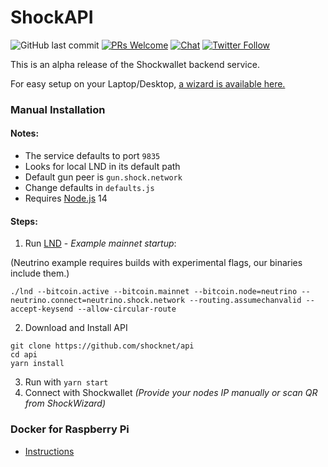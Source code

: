 <h1>ShockAPI</h1>

![GitHub last commit](https://img.shields.io/github/last-commit/shocknet/api?style=flat-square)
[![PRs Welcome](https://img.shields.io/badge/PRs-welcome-brightgreen.svg?style=flat-square)](http://makeapullrequest.com) 
[![Chat](https://img.shields.io/badge/chat-on%20Telegram-blue?style=flat-square)](https://t.me/Shockwallet)
[![Twitter Follow](https://img.shields.io/twitter/follow/ShockBTC?style=flat-square)](https://twitter.com/shockbtc)

<p></p>

This is an alpha release of the Shockwallet backend service.<br>

For easy setup on your Laptop/Desktop, [a wizard is available here.](https://github.com/shocknet/wizard)


### Manual Installation
#### Notes:
* The service defaults to port `9835` 
* Looks for local LND in its default path 
* Default gun peer is `gun.shock.network`
* Change defaults in `defaults.js`
* Requires [Node.js](https://nodejs.org) 14

#### Steps:
1) Run [LND](https://github.com/shocknet/lnd/releases) - *Example mainnet startup*:

(Neutrino example requires builds with experimental flags, our binaries include them.)

 ```./lnd --bitcoin.active --bitcoin.mainnet --bitcoin.node=neutrino --neutrino.connect=neutrino.shock.network --routing.assumechanvalid --accept-keysend --allow-circular-route```


2) Download and Install API

```
git clone https://github.com/shocknet/api
cd api
yarn install
```

3) Run with `yarn start`
4) Connect with Shockwallet *(Provide your nodes IP manually or scan QR from ShockWizard)*

### Docker for Raspberry Pi

* [Instructions](https://gist.github.com/boufni95/3f4e1f19cf9525c3b7741b7a29f122bc)
